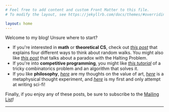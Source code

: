 ```yaml
---
# Feel free to add content and custom Front Matter to this file.
# To modify the layout, see https://jekyllrb.com/docs/themes/#overriding-theme-defaults

layout: home
---
```


Welcome to my blog! Unsure where to start?
- If you're interested in **math** or **theoretical CS**, check out [*this post*](bounded-random-walk) that explains four different ways to think about random walks. You might also like [*this post*](describability-paradox) that talks about a paradox with the Halting Problem.
- If you're into **competitive programming**, you might like [*this tutorial*](flipping-coins) of a tricky combinatorics problem and an algorithm that solves it.
- If you like **philosophy**, [*here*](value-of-art) are my thoughts on the value of art, [*here*](box-problem) is a metaphysical thought experiment, and [*here*](prometheus-simulation) is my first and only attempt at writing sci-fi!

Finally, if you enjoy any of these posts, be sure to subscribe to the [Mailing List](mailing-list)!

***

<br>